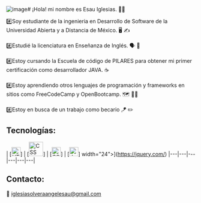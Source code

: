 ![image](https://github.com/esauiglesiasolvera/esauiglesiasolvera/assets/121328765/712118e6-3ffc-40af-9bb6-8b5b5eb0180e)# ¡Hola! mi nombre es Esau Iglesias. :technologist:

:hash:Soy estudiante de la ingenieria en Desarrollo de Software de la Universidad Abierta y a Distancia de México. :desktop_computer: :writing_hand:
</br>
</br>
:hash:Estudié la licenciatura en Enseñanza de Inglés. :speaking_head: :statue_of_liberty:
</br>
</br>
:hash:Estoy cursando la Escuela de código de PILARES para obtener mi primer certificación como desarrollador JAVA. :coffee:
</br>
</br>
:hash:Estoy aprendiendo otros lenguajes de programación y frameworks en sitios como FreeCodeCamp y OpenBootcamp. :world_map: :technologist:
</br>
</br>
:hash:Estoy en busca de un trabajo como becario :kite: :pencil2:


## Tecnologías:

| [<img src="https://cdn-icons-png.flaticon.com/512/732/732212.png" alt="HTTML" width="24">] | [<img src="https://upload.wikimedia.org/wikipedia/commons/thumb/6/62/CSS3_logo.svg/800px-CSS3_logo.svg.png" alt="CSS" width="38">] | [<img src="https://cdn-icons-png.flaticon.com/512/5968/5968313.png" alt="SQL" width="24">]  |  [<img src="https://1000logos.net/wp-content/uploads/2020/09/Java-Emblem.jpg" alt="Java" width="24">] width="24">](https://jquery.com/)
|---|---|---|---|---|---|

## Contacto:

:incoming_envelope: iglesiasolveraangelesau@gmail.com 



<!--
**esauiglesiasolvera/esauiglesiasolvera** is a ✨ _special_ ✨ repository because its `README.md` (this file) appears on your GitHub profile.

Here are some ideas to get you started:

- 🔭 I’m currently working on ...
- 🌱 I’m currently learning ...
- 👯 I’m looking to collaborate on ...
- 🤔 I’m looking for help with ...
- 💬 Ask me about ...
- 📫 How to reach me: ...
- 😄 Pronouns: ...
- ⚡ Fun fact: ...
-->
